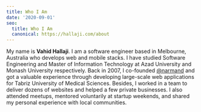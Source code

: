 ```yaml
---
title: Who I Am
date: '2020-09-01'
seo:
  title: Who I Am
  canonical: https://hallaji.com/about
---
```

My name is **Vahid Hallaji**. I am a software engineer based in Melbourne, Australia who develops web and mobile stacks.
I have studied Software Engineering and Master of Information Technology at Azad University and Monash University
respectively. Back in 2007, I co-founded [@narmand](http://narmand.com/) and got a valuable experience through
developing large-scale web applications for Tabriz University of Medical Sciences. Besides, I worked in a team to
deliver dozens of websites and helped a few private businesses. I also attended meetups, mentored voluntarily at startup
weekends, and shared my personal experience with local communities.
